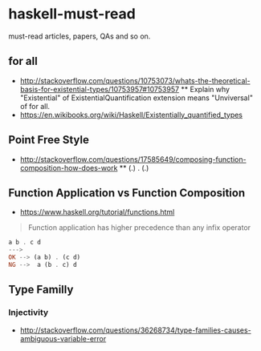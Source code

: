 # haskell-must-read
must-read articles, papers, QAs and so on.

## for all

* http://stackoverflow.com/questions/10753073/whats-the-theoretical-basis-for-existential-types/10753957#10753957
** Explain why "Existential" of ExistentialQuantification extension means "Unviversal" of for all.
* https://en.wikibooks.org/wiki/Haskell/Existentially_quantified_types

## Point Free Style

* http://stackoverflow.com/questions/17585649/composing-function-composition-how-does-work
** (.) . (.)

## Function Application vs Function Composition

*  https://www.haskell.org/tutorial/functions.html
> Function application has higher precedence than any infix operator
```haskell
a b . c d
--->
OK --> (a b) . (c d)
NG -->  a (b . c) d
```

## Type Familly

### Injectivity
* http://stackoverflow.com/questions/36268734/type-families-causes-ambiguous-variable-error

